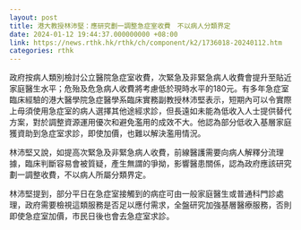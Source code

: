 ```yaml
---
layout: post
title: 港大教授林沛堅：應研究劃一調整急症室收費　不以病人分類界定
date: 2024-01-12 19:44:37.000000000 +08:00
link: https://news.rthk.hk/rthk/ch/component/k2/1736018-20240112.htm
categories: rthk
---
```


政府按病人類別檢討公立醫院急症室收費，次緊急及非緊急病人收費會提升至貼近家庭醫生水平；危殆及危急病人收費將考慮低於現時水平的180元。有多年急症室臨床經驗的港大醫學院急症醫學系臨床實務副教授林沛堅表示，短期內可以令實際上毋須使用急症室的病人選擇其他途經求診，但長遠如未能為低收入人士提供替代方案，對於調整資源運用優次和避免濫用的成效不大。他認為部分低收入基層家庭獲資助到急症室求診，即使加價，也難以解決濫用情況。

林沛堅又說，如提高次緊急及非緊急病人收費，前線醫護需要向病人解釋分流理據，臨床判斷容易會被質疑，產生無謂的爭拗，影響醫患關係，認為政府應該研究劃一調整收費，不以病人所屬分類界定。

林沛堅提到，部分平日在急症室接觸到的病症可由一般家庭醫生或普通科門診處理，政府需要檢視這類服務是否足以應付需求，全盤研究加強基層醫療服務，否則即使急症室加價，市民日後也會去急症室求診。

